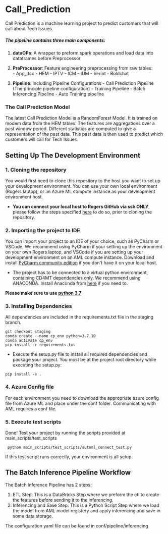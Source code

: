# Call_Prediction


Call Prediction is a machine learning project to predict customers that will call about
Tech Issues. 



##### The pipeline contains three main components:
1. __dataOPs__: A wrapper to preform spark operations and load data into dataframes before Preprocessor
2. __PreProcessor__: Feature engineering preprocessing from raw tables: 
                    <br>- App_dcc
                    - HEM
                    - IPTV
                    - ICM
                    - IUM
                    - Verint
                    - Boldchat

3. __Pipeline__: Including Pipeline Configurations
                - Call Prediction Pipeline (The principle pipeline configuration)
                - Training Pipeline
                - Batch Inferencing Pipeline
                - Auto Training pipeline 



### The Call Prediction Model
The latest Call Prediction Model is a RandomForest Model. It is trained on
modem data from the HEM tables. The features are aggregations over a past window period. Different statistics
are computed to give a representation of the past data. This past data is then used to predict which customers
will call for Tech Issues.


## Setting Up The Development Environment

### 1. Cloning the repository
You would first need to clone this repository to the host you want to set up your development environment.
You can use your own local environment (Rogers laptop), or an Azure ML compute instance as your
development environment host.
* __You can connect your local host to Rogers GitHub via ssh ONLY__, please follow the steps specified
[here](https://docs.github.com/en/github/authenticating-to-github/connecting-to-github-with-ssh) to do so, prior to cloning the repository. 

### 2. Importing the project to IDE
You can import your project to an IDE of your choice, such as PyCharm or VSCode. We recommend using PyCharm
if your setting up the environment on your own Rogers laptop, and VSCode if you are setting up
your development environment on an AML compute instance. Download and install [PyCharm community edition](https://www.jetbrains.com/pycharm/download/#section=mac)
if you don't have it on your local host.

* The project has to be connected to a virtual python environment, containing CD4MT dependencies only.
We recommend using ANACONDA. Install Anaconda from [here](https://www.anaconda.com/products/individual) if you
  need to.
  
__Please make sure to use <ins> python 3.7 </ins>__





### 3. Installing Dependencies
All dependencies are included in the requirements.txt file in the staging branch. 

```shell
git checkout staging
conda create --name cp_env python=3.7.10
conda activate cp_env
pip install -r requirements.txt
```
 
* Execute the setup.py file to install all required dependencies and package your project. You 
must be at the project root directory while executing the setup.py:
```shell
pip install -e .
```

### 4. Azure Config file
For each environment you need to download the appropriate azure config file from
Azure ML and place under the conf folder. Communicating with AML requires a conf file.

### 5. Execute test scripts 
Done! Test your project by running the scripts provided at main_scripts/test_scripts
```shell
 python main_scripts/test_scripts/automl_connect_test.py 
```
If this test script runs correctly, your environment is all setup.



## The Batch Inference Pipeline Workflow 

The Batch Inference Pipeline has 2 steps:

1. ETL Step: This is a DataBricks Step where we preform the etl to create the features before sending it to the inferencing.
1. Inferencing and Save Step: This is a Python Script Step where we load the model from AML model registery 
and apply inferencing and save in some data storage.
   
The configuration yaml file can be found in conf/pipeline/inferencing

